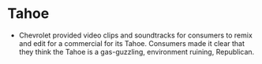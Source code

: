 Tahoe
=====

* Chevrolet provided video clips and soundtracks for consumers to remix and edit for a commercial for its Tahoe. Consumers made it clear that they think the Tahoe is a gas-guzzling, environment ruining, Republican.

